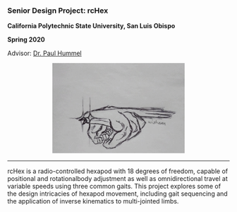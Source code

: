 ### Senior Design Project: rcHex

**California Polytechnic State University, San Luis Obispo**

**Spring 2020**

Advisor: [Dr. Paul Hummel](https://ee.calpoly.edu/faculty/phummel/)

<p align="center">
    <img src="bird.gif" alt="bird" title="bird" width=300px>
</p>

---

rcHex is a radio-controlled hexapod with 18 degrees of freedom, capable 
of positional and rotationalbody adjustment as well as omnidirectional 
travel at variable speeds using three common gaits. This project 
explores some of the design intricacies of hexapod movement, including 
gait sequencing and the application of inverse kinematics to 
multi-jointed limbs.


